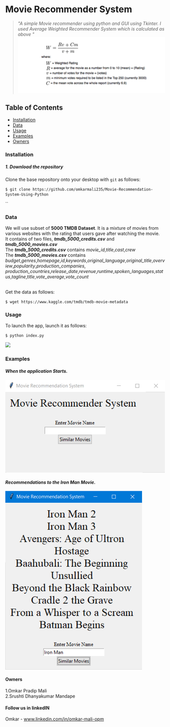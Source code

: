 # Movie Recommender System
> *"A simple Movie recommender using python and GUI using Tkinter. I used Average Weighted Recommender System which is calculated as above "*
![](/formula.png)
## Table of Contents
* [Installation](#installation)
* [Data](#data)
* [Usage](#usage)
* [Examples](#examples)
* [Owners](#Owners)

### Installation
##### 1. Download the repository

Clone the base repository onto your desktop with `git` as follows:
```console
$ git clone https://github.com/omkarmali235/Movie-Recommendation-System-Using-Python
```

``

### Data 

We will use subset of **5000 TMDB Dataset**. It is a mixture of movies from various websites with the rating that users gave after watching the movie.<br>
It contains of two files, ***tmdb_5000_credits.csv*** and ***tmdb_5000_movies.csv***<br> 
The ***tmdb_5000_credits.csv*** contains *movie_id*,*title*,*cast*,*crew*<br>
The ***tmdb_5000_movies.csv*** contains *budget*,*genres*,*homepage*,*id*,*keywords*,*original_language*,*original_title*,*overview*,*popularity*,*production_companies*, *production_countries*,*release_date*,*revenue*,*runtime*,*spoken_languages*,*status*,*tagline*,*title*,*vote_average*,*vote_count*<br>
<br> 

Get the data as follows: 

```console
$ wget https://www.kaggle.com/tmdb/tmdb-movie-metadata

```

### Usage

To launch the app, launch it as follows:

```console
$ python index.py
```
![](/Screenshots/GUI.png)

### Examples
#### *When the application Starts.*
![](/FirstWindow.png)


#### *Recommendations to the Iron Man Movie.*
![](/Reccomendation.png)

#### Owners
 1.Omkar Pradip Mali<br>
 2.Srushti Dhanyakumar Mandape 

#### Follow us in linkedIN
 Omkar - www.linkedin.com/in/omkar-mali-opm
